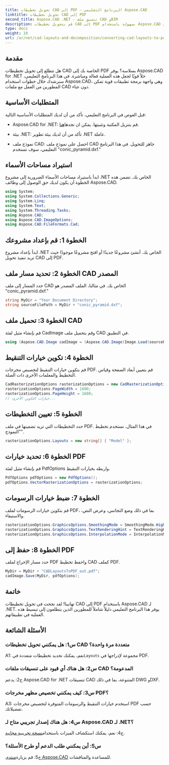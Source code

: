 ```yaml
---
title: تحويل تخطيطات CAD إلى PDF - البرنامج التعليمي Aspose.CAD
linktitle: تحويل تخطيطات CAD إلى PDF
second_title: Aspose.CAD .NET - تنسيق ملف CAD وBIM
description: قم بتحويل تخطيطات CAD إلى PDF بسهولة باستخدام Aspose.CAD لـ .NET. اتبع دليلنا خطوة بخطوة للتكامل السلس.
type: docs
weight: 10
url: /ar/net/cad-layouts-and-decomposition/converting-cad-layouts-to-pdf/
---
```

## مقدمة

هل تتطلع إلى تحويل تخطيطات CAD الخاصة بك إلى PDF بسلاسة؟ يوفر Aspose.CAD for .NET حلاً قويًا لجعل هذه العملية فعالة ومباشرة. في هذا البرنامج التعليمي، سنرشدك خلال خطوات استخدام Aspose.CAD، وهي واجهة برمجة تطبيقات قوية تمكن المطورين من العمل مع ملفات CAD دون عناء.

## المتطلبات الأساسية

قبل الغوص في البرنامج التعليمي، تأكد من أن لديك المتطلبات الأساسية التالية:

-  Aspose.CAD for .NET: قم بتنزيل المكتبة وتثبيتها. يمكن ان تجدها[هنا](https://releases.aspose.com/cad/net/).

- بيئة .NET: تأكد من أن لديك بيئة تطوير .NET عاملة.

- نموذج ملف CAD: احصل على نموذج ملف CAD جاهز للتحويل. في هذا البرنامج التعليمي، سوف نستخدم "conic_pyramid.dxf."

## استيراد مساحات الأسماء

ابدأ باستيراد مساحات الأسماء الضرورية إلى مشروع .NET الخاص بك. تضمن هذه الخطوة أن يكون لديك حق الوصول إلى وظائف Aspose.CAD.

```csharp
using System;
using System.Collections.Generic;
using System.Linq;
using System.Text;
using System.Threading.Tasks;
using Aspose.CAD;
using Aspose.CAD.ImageOptions;
using Aspose.CAD.FileFormats.Cad;
```

## الخطوة 1: قم بإعداد مشروعك

ابدأ بإعداد مشروع .NET الخاص بك. أنشئ مشروعًا جديدًا أو افتح مشروعًا موجودًا حيث تريد تنفيذ تحويل CAD إلى PDF.

## الخطوة 2: تحديد مسار ملف CAD المصدر

حدد المسار إلى ملف CAD الخاص بك. في مثالنا، الملف المصدر هو "conic_pyramid.dxf."

```csharp
string MyDir = "Your Document Directory";
string sourceFilePath = MyDir + "conic_pyramid.dxf";
```

## الخطوة 3: تحميل ملف CAD

قم بإنشاء مثيل لفئة CadImage وقم بتحميل ملف CAD في التطبيق.

```csharp
using (Aspose.CAD.Image cadImage = (Aspose.CAD.Image)Image.Load(sourceFilePath))
```

## الخطوة 4: تكوين خيارات التنقيط

قم بتكوين خيارات التنقيط لتخصيص مخرجات PDF. قم بتعيين أبعاد الصفحة وقياس التخطيط والمعلمات الأخرى ذات الصلة.

```csharp
CadRasterizationOptions rasterizationOptions = new CadRasterizationOptions();
rasterizationOptions.PageWidth = 1600;
rasterizationOptions.PageHeight = 1600;
// خيارات التكوين الأخرى...
```

## الخطوة 5: تعيين التخطيطات

حدد التخطيطات التي تريد تضمينها في ملف PDF. في هذا المثال، نستخدم تخطيط "النموذج".

```csharp
rasterizationOptions.Layouts = new string[] { "Model" };
```

## الخطوة 6: تحديد خيارات PDF

قم بإنشاء مثيل لفئة PdfOptions واربطه بخيارات التنقيط.

```csharp
PdfOptions pdfOptions = new PdfOptions();
pdfOptions.VectorRasterizationOptions = rasterizationOptions;
```

## الخطوة 7: ضبط خيارات الرسومات

قم بتكوين خيارات الرسومات لملف PDF، بما في ذلك وضع التجانس، وعرض النص، والاستيفاء.

```csharp
rasterizationOptions.GraphicsOptions.SmoothingMode = SmoothingMode.HighQuality;
rasterizationOptions.GraphicsOptions.TextRenderingHint = TextRenderingHint.AntiAliasGridFit;
rasterizationOptions.GraphicsOptions.InterpolationMode = InterpolationMode.HighQualityBicubic;
```

## الخطوة 8: حفظ إلى PDF

حدد مسار الإخراج لملف PDF واحفظ تخطيط CAD كملف PDF.

```csharp
MyDir = MyDir + "CADLayoutsToPDF_out.pdf";
cadImage.Save(MyDir, pdfOptions);
```

## خاتمة

تهانينا! لقد نجحت في تحويل تخطيطات CAD إلى PDF باستخدام Aspose.CAD لـ .NET. يوفر هذا البرنامج التعليمي دليلاً شاملاً للمطورين الذين يتطلعون إلى تبسيط هذه العملية في تطبيقاتهم.

## الأسئلة الشائعة

### س1: هل يمكنني تحويل تخطيطات CAD متعددة مرة واحدة؟

 A1: نعم، يمكنك تحديد تخطيطات متعددة في`Layouts` مجموعة لإدراجها في PDF.

### س2: هل هناك أي قيود على تنسيقات ملفات CAD المدعومة؟

ج2: يدعم Aspose.CAD for .NET تنسيقات CAD المتنوعة، بما في ذلك DWG وDXF.

### س3: كيف يمكنني تخصيص مظهر مخرجات PDF؟

A3: استخدم خيارات التنقيط والرسومات المتوفرة لتخصيص مخرجات PDF حسب تفضيلاتك.

### س4: هل هناك إصدار تجريبي متاح لـ Aspose.CAD لـ .NET؟

 ج4: نعم، يمكنك استكشاف الميزات باستخدام[نسخة تجريبية مجانية](https://releases.aspose.com/).

### س5: أين يمكنني طلب الدعم أو طرح الأسئلة؟

ج5: قم بزيارة[منتدى Aspose.CAD](https://forum.aspose.com/c/cad/19) للمساعدة والمناقشات.